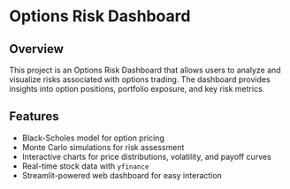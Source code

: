 # Options Risk Dashboard

## Overview
This project is an Options Risk Dashboard that allows users to analyze and visualize risks associated with options trading. The dashboard provides insights into option positions, portfolio exposure, and key risk metrics.

## Features
- Black-Scholes model for option pricing
- Monte Carlo simulations for risk assessment
- Interactive charts for price distributions, volatility, and payoff curves
- Real-time stock data with `yfinance`
- Streamlit-powered web dashboard for easy interaction
